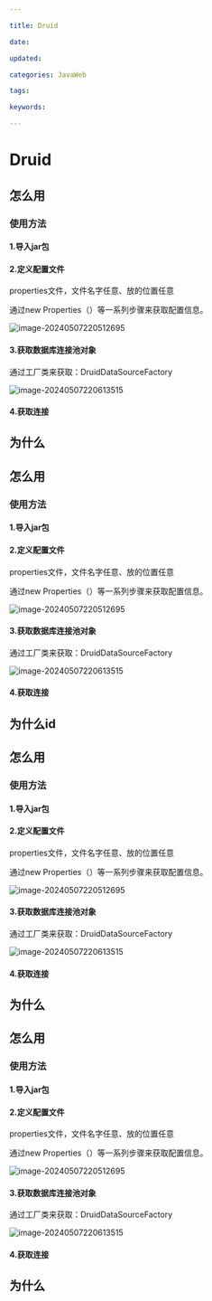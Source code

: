 ```yaml
---

title: Druid

date: 

updated: 

categories: JavaWeb

tags: 

keywords: 

---
```

# Druid

## 怎么用

### 使用方法

#### 1.导入jar包

#### 2.定义配置文件  

properties文件，文件名字任意、放的位置任意

通过new Properties（）等一系列步骤来获取配置信息。

![image-20240507220512695](../TyporaImage/image-20240507220512695.png)

#### 3.获取数据库连接池对象

通过工厂类来获取：DruidDataSourceFactory

![image-20240507220613515](../TyporaImage/image-20240507220613515.png)

#### 4.获取连接



## 为什么

## 怎么用

### 使用方法

#### 1.导入jar包

#### 2.定义配置文件  

properties文件，文件名字任意、放的位置任意

通过new Properties（）等一系列步骤来获取配置信息。

![image-20240507220512695](../TyporaImage/image-20240507220512695.png)

#### 3.获取数据库连接池对象

通过工厂类来获取：DruidDataSourceFactory

![image-20240507220613515](../TyporaImage/image-20240507220613515.png)

#### 4.获取连接



## 为什么id

## 怎么用

### 使用方法

#### 1.导入jar包

#### 2.定义配置文件  

properties文件，文件名字任意、放的位置任意

通过new Properties（）等一系列步骤来获取配置信息。

![image-20240507220512695](../TyporaImage/image-20240507220512695.png)

#### 3.获取数据库连接池对象

通过工厂类来获取：DruidDataSourceFactory

![image-20240507220613515](../TyporaImage/image-20240507220613515.png)

#### 4.获取连接



## 为什么

## 怎么用

### 使用方法

#### 1.导入jar包

#### 2.定义配置文件  

properties文件，文件名字任意、放的位置任意

通过new Properties（）等一系列步骤来获取配置信息。

![image-20240507220512695](../TyporaImage/image-20240507220512695.png)

#### 3.获取数据库连接池对象

通过工厂类来获取：DruidDataSourceFactory

![image-20240507220613515](../TyporaImage/image-20240507220613515.png)

#### 4.获取连接



## 为什么